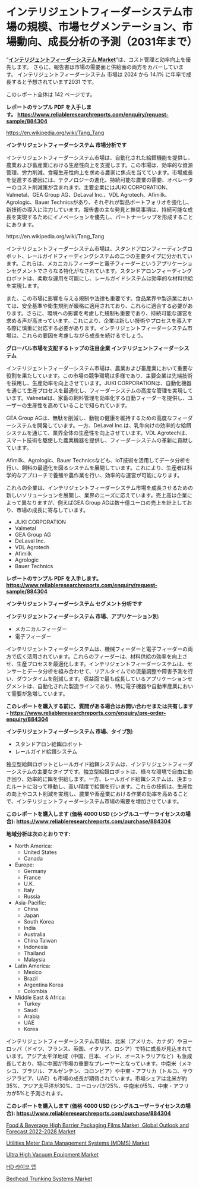 <p><h1>インテリジェントフィーダーシステム市場の規模、市場セグメンテーション、市場動向、成長分析の予測（2031年まで）</h1></p><p>&ldquo;<strong><a href="https://www.reliableresearchreports.com/intelligent-feeder-system-r884304">インテリジェントフィーダーシステム Market</a></strong>&rdquo;は、コスト管理と効率向上を優先します。 さらに、報告書は市場の需要面と供給面の両方をカバーしています。 インテリジェントフィーダーシステム 市場は 2024 から 14.1% に年率で成長すると予想されています2031 です。</p>
<p>このレポート全体は 142 ページです。</p>
<p><strong>レポートのサンプル PDF を入手します。&nbsp;<a href="https://www.reliableresearchreports.com/enquiry/request-sample/884304">https://www.reliableresearchreports.com/enquiry/request-sample/884304</a></strong></p>
<p><a href="https://en.wikipedia.org/wiki/Tang_Tang">https://en.wikipedia.org/wiki/Tang_Tang</a></p>
<p><strong>インテリジェントフィーダーシステム 市場分析です</strong></p>
<p><p>インテリジェントフィーダーシステム市場は、自動化された給餌機能を提供し、農業および畜産業における生産性向上を支援します。この市場は、効率的な資源管理、労力削減、食糧生産性向上を求める農家に焦点を当てています。市場成長を促進する要因には、テクノロジーの進化、持続可能な農業の需要、オペレーターのコスト削減策が含まれます。主要企業にはJUKI CORPORATION、Valmetal、GEA Group AG、DeLaval Inc.、VDL Agrotech、Afimilk、Agrologic、Bauer Technicsがあり、それぞれが製品ポートフォリオを強化し、新技術の導入に注力しています。報告書の主な発見と推奨事項は、持続可能な成長を実現するためにイノベーションを優先し、パートナーシップを形成することにあります。</p></p>
<p>https://en.wikipedia.org/wiki/Tang_Tang</p>
<p><p>インテリジェントフィーダーシステム市場は、スタンドアロンフィーディングロボット、レールガイドフィーディングシステムの二つの主要タイプに分かれています。これらは、メカニカルフィーダーと電子フィーダーというアプリケーションセグメントでさらなる特化がなされています。スタンドアロンフィーディングロボットは、柔軟な運用を可能にし、レールガイドシステムは効率的な材料供給を実現します。</p><p>また、この市場に影響を与える規制や法律も重要です。食品業界や製造業においては、安全基準や衛生規則が厳格に適用されており、これらに適合する必要があります。さらに、環境への影響を考慮した規制も重要であり、持続可能な運営を求める声が高まっています。これにより、企業は新しい技術やプロセスを導入する際に慎重に対応する必要があります。インテリジェントフィーダーシステム市場は、これらの要因を考慮しながら成長を続けるでしょう。</p></p>
<p><strong>グローバル市場を支配するトップの注目企業 インテリジェントフィーダーシステム</strong></p>
<p><p>インテリジェントフィーダーシステム市場は、農業および畜産業において重要な役割を果たしています。この市場の競争環境は多様であり、主要企業は先端技術を採用し、生産効率を向上させています。JUKI CORPORATIONは、自動化機器を通じて生産プロセスを最適化し、フィーダーシステムの高度な管理を実現しています。Valmetalは、家畜の飼料管理を効率化する自動フィーダーを提供し、ユーザーの生産性を高めていることで知られています。</p><p>GEA Group AGは、無駄を削減し、動物の健康を維持するための高度なフィーダーシステムを開発しています。一方、DeLaval Inc.は、乳牛向けの効率的な給餌システムを通じて、業界全体の生産性を向上させています。VDL Agrotechは、スマート技術を駆使した農業機器を提供し、フィーダーシステムの革新に貢献しています。</p><p>Afimilk、Agrologic、Bauer Technicsなども、IoT技術を活用してデータ分析を行い、飼料の最適化を図るシステムを展開しています。これにより、生産者は科学的なアプローチで養殖や農作業を行い、効率的な運営が可能になります。</p><p>これらの企業は、インテリジェントフィーダーシステム市場を成長させるための新しいソリューションを展開し、業界のニーズに応えています。売上高は企業によって異なりますが、例えばGEA Group AGは数十億ユーロの売上を計上しており、市場の成長に寄与しています。</p></p>
<p><ul><li>JUKI CORPORATION</li><li>Valmetal</li><li>GEA Group AG</li><li>DeLaval Inc.</li><li>VDL Agrotech</li><li>Afimilk</li><li>Agrologic</li><li>Bauer Technics</li></ul></p>
<p><strong>レポートのサンプル PDF を入手します。 <a href="https://www.reliableresearchreports.com/enquiry/request-sample/884304">https://www.reliableresearchreports.com/enquiry/request-sample/884304</a></strong></p>
<p><strong>インテリジェントフィーダーシステム セグメント分析です</strong></p>
<p><strong>インテリジェントフィーダーシステム 市場、アプリケーション別:</strong></p>
<p><ul><li>メカニカルフィーダー</li><li>電子フィーダー</li></ul></p>
<p><p>インテリジェントフィーダーシステムは、機械フィーダーと電子フィーダーの両方で広く活用されています。これらのフィーダーは、材料供給の効率を向上させ、生産プロセスを最適化します。インテリジェントフィーダーシステムは、センサーとデータ分析を組み合わせて、リアルタイムでの流量調整や障害予測を行い、ダウンタイムを削減します。収益面で最も成長しているアプリケーションセグメントは、自動化された製造ラインであり、特に電子機器や自動車産業において需要が急増しています。</p></p>
<p><strong>このレポートを購入する前に、質問がある場合はお問い合わせまたは共有します - <a href="https://www.reliableresearchreports.com/enquiry/pre-order-enquiry/884304">https://www.reliableresearchreports.com/enquiry/pre-order-enquiry/884304</a></strong></p>
<p><strong>インテリジェントフィーダーシステム 市場、タイプ別:</strong></p>
<p><ul><li>スタンドアロン給餌ロボット</li><li>レールガイド給餌システム</li></ul></p>
<p><p>独立型給餌ロボットとレールガイド給餌システムは、インテリジェントフィーダーシステムの主要なタイプです。独立型給餌ロボットは、様々な環境で自由に動き回り、効率的に餌を供給します。一方、レールガイド給餌システムは、決まったルートに沿って移動し、高い精度で給餌を行います。これらの技術は、生産性の向上やコスト削減を実現し、農業や畜産業における作業の効率を高めることで、インテリジェントフィーダーシステム市場の需要を増加させています。</p></p>
<p><strong>このレポートを購入します (価格 4000 USD (シングルユーザーライセンスの場合): <a href="https://www.reliableresearchreports.com/purchase/884304">https://www.reliableresearchreports.com/purchase/884304</a></strong></p>
<p><strong>地域分析は次のとおりです:</strong></p>
<p><ul>
    <li>
        North America:
        <ul>
            <li>United States</li>
            <li>Canada</li>
        </ul>
    </li>
    <li>
        Europe:
        <ul>
            <li>Germany</li>
            <li>France</li>
            <li>U.K.</li>
            <li>Italy</li>
            <li>Russia</li>
        </ul>
    </li>
    <li>
        Asia-Pacific:
        <ul>
            <li>China</li>
            <li>Japan</li>
            <li>South Korea</li>
            <li>India</li>
            <li>Australia</li>
            <li>China Taiwan</li>
            <li>Indonesia</li>
            <li>Thailand</li>
            <li>Malaysia</li>
        </ul>
    </li>
    <li>
        Latin America:
        <ul>
            <li>Mexico</li>
            <li>Brazil</li>
            <li>Argentina Korea</li>
            <li>Colombia</li>
        </ul>
    </li>
    <li>
        Middle East & Africa:
        <ul>
            <li>Turkey</li>
            <li>Saudi</li>
            <li>Arabia</li>
            <li>UAE</li>
            <li>Korea</li>
        </ul>
    </li>
    </ul></p>
<p><p>インテリジェントフィーダーシステム市場は、北米（アメリカ、カナダ）やヨーロッパ（ドイツ、フランス、英国、イタリア、ロシア）で特に成長が見込まれています。アジア太平洋地域（中国、日本、インド、オーストラリアなど）も急成長しており、特に中国が市場の重要なプレーヤーとなっています。中南米（メキシコ、ブラジル、アルゼンチン、コロンビア）や中東・アフリカ（トルコ、サウジアラビア、UAE）も市場の成長が期待されています。市場シェアは北米が約35%、アジア太平洋が30%、ヨーロッパが25%、中南米が5%、中東・アフリカが5%と予測されます。</p></p>
<p><strong>このレポートを購入します (価格 4000 USD (シングルユーザーライセンスの場合): <a href="https://www.reliableresearchreports.com/purchase/884304">https://www.reliableresearchreports.com/purchase/884304</a></strong></p>
<p><p><a href="https://github.com/vimar16th/Market-Research-Report-List-6/blob/main/food-beverage-high-barrier-packaging-films-market-global-outlook-and-forecast-2022-2028-market.md">Food & Beverage High Barrier Packaging Films Market, Global Outlook and Forecast 2022-2028 Market</a></p><p><a href="https://medium.com/@luke.wilson7856/utilities-meter-data-management-systems-mdms-market-report-by-product-type-hardware-software-bd70e6294451">Utilities Meter Data Management Systems (MDMS) Market</a></p><p><a href="https://www.linkedin.com/pulse/ultra-high-vacuum-equipment-market-size-segmentation-2jxtc?trackingId=%2F1CLuMkAS6y3lHRvJuBiag%3D%3D">Ultra High Vacuum Equipment Market</a></p><p><a href="https://medium.com/@bulahhamill33/%EC%A0%84-%EC%84%B8%EA%B3%84-hd-%EB%9D%BC%EC%9D%B4%EB%B8%8C-%EB%A7%B5-%EC%8B%9C%EC%9E%A5-%EC%A0%9C%ED%92%88-%EC%9C%A0%ED%98%95-%EC%9D%91%EC%9A%A9-%ED%94%84%EB%A1%9C%EA%B7%B8%EB%9E%A8-%EC%A7%80%EC%97%AD-%EB%B0%8F-%EA%B8%B0%EC%97%85%EB%B3%84-%EC%82%B0%EC%97%85-%EB%B6%80%EB%AC%B8-%EC%A0%84%EB%A7%9D-%EC%8B%9C%EC%9E%A5-%ED%8F%89%EA%B0%80-%EA%B2%BD%EC%9F%81-%EC%8B%9C%EB%82%98%EB%A6%AC%EC%98%A4-%EB%8F%99%ED%96%A5-%EB%B0%8F-%EC%98%88%EC%B8%A1-2024-2031-08200432aad5">HD 라이브 맵</a></p><p><a href="https://medium.com/@veroniceroa846/market-forecast-global-bedhead-trunking-systems-trends-and-impact-analysis-2024-2031-by-ac9f3e125a36">Bedhead Trunking Systems Market</a></p></p>